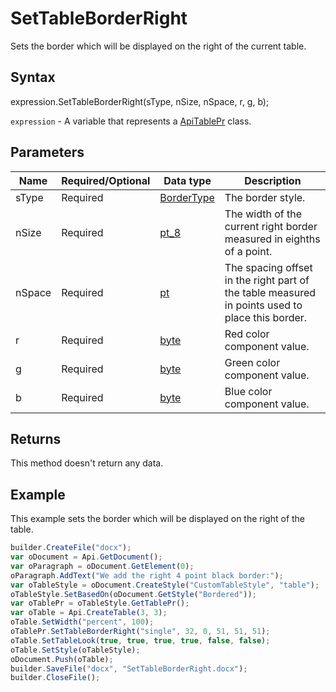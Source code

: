# SetTableBorderRight

Sets the border which will be displayed on the right of the current table.

## Syntax

expression.SetTableBorderRight(sType, nSize, nSpace, r, g, b);

`expression` - A variable that represents a [ApiTablePr](../ApiTablePr.md) class.

## Parameters

| **Name** | **Required/Optional** | **Data type** | **Description** |
| ------------- | ------------- | ------------- | ------------- |
| sType | Required | [BorderType](../../../Enumerations/BorderType.md) | The border style. |
| nSize | Required | [pt_8](../../../Enumerations/pt_8.md) | The width of the current right border measured in eighths of a point. |
| nSpace | Required | [pt](../../../Enumerations/pt.md) | The spacing offset in the right part of the table measured in points used to place this border. |
| r | Required | [byte](../../../Enumerations/byte.md) | Red color component value. |
| g | Required | [byte](../../../Enumerations/byte.md) | Green color component value. |
| b | Required | [byte](../../../Enumerations/byte.md) | Blue color component value. |

## Returns

This method doesn't return any data.

## Example

This example sets the border which will be displayed on the right of the table.

```javascript
builder.CreateFile("docx");
var oDocument = Api.GetDocument();
var oParagraph = oDocument.GetElement(0);
oParagraph.AddText("We add the right 4 point black border:");
var oTableStyle = oDocument.CreateStyle("CustomTableStyle", "table");
oTableStyle.SetBasedOn(oDocument.GetStyle("Bordered"));
var oTablePr = oTableStyle.GetTablePr();
var oTable = Api.CreateTable(3, 3);
oTable.SetWidth("percent", 100);
oTablePr.SetTableBorderRight("single", 32, 0, 51, 51, 51);
oTable.SetTableLook(true, true, true, true, false, false);
oTable.SetStyle(oTableStyle);
oDocument.Push(oTable);
builder.SaveFile("docx", "SetTableBorderRight.docx");
builder.CloseFile();
```